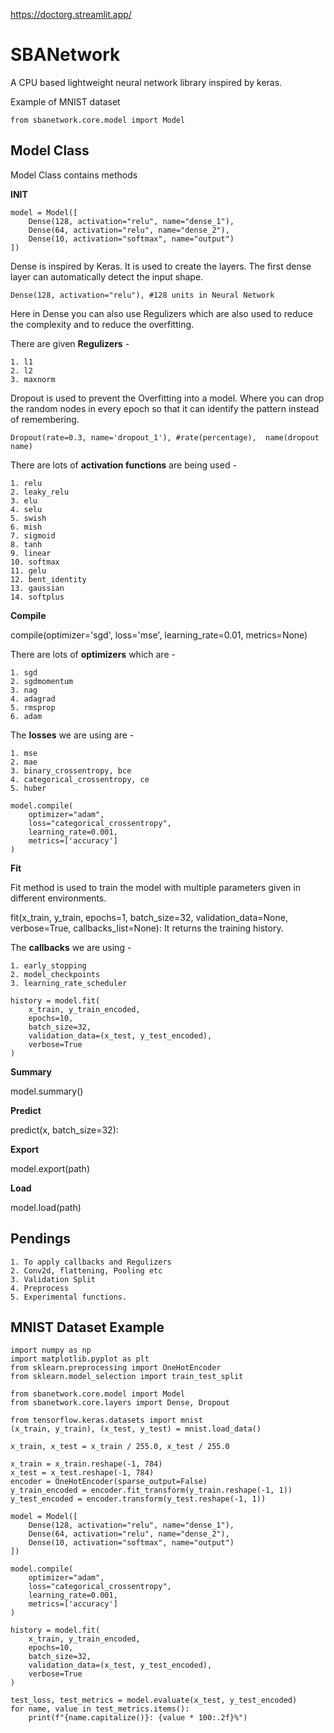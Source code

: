 
https://doctorg.streamlit.app/

# **SBANetwork**

A CPU based lightweight neural network library inspired by keras.

Example of MNIST dataset

```from sbanetwork.core.model import Model```

## **Model Class**

Model Class contains methods 

**INIT** 
```
model = Model([
    Dense(128, activation="relu", name="dense_1"),
    Dense(64, activation="relu", name="dense_2"),
    Dense(10, activation="softmax", name="output")
])
```
Dense is inspired by Keras. It is used to create the layers. The first dense layer can automatically detect the input shape.

```
Dense(128, activation="relu"), #128 units in Neural Network 
```
Here in Dense you can also use Regulizers which are also used to reduce the complexity and to reduce the overfitting.

There are given **Regulizers** -

    1. l1
    2. l2
    3. maxnorm

Dropout is used to prevent the Overfitting into a model. Where you can drop the random nodes in every epoch so that it can identify the pattern instead of remembering.
```
Dropout(rate=0.3, name='dropout_1'), #rate(percentage),  name(dropout name)
```
There are lots of **activation functions** are being used - 

    1. relu
    2. leaky_relu
    3. elu
    4. selu
    5. swish
    6. mish
    7. sigmoid
    8. tanh
    9. linear
    10. softmax
    11. gelu
    12. bent_identity
    13. gaussian
    14. softplus

**Compile**

compile(optimizer='sgd', loss='mse', learning_rate=0.01, metrics=None)

There are lots of **optimizers** which are -

    1. sgd 
    2. sgdmomentum
    3. nag
    4. adagrad
    5. rmsprop
    6. adam
The **losses** we are using are -
    
    1. mse
    2. mae
    3. binary_crossentropy, bce
    4. categorical_crossentropy, ce
    5. huber

```
model.compile(
    optimizer="adam",
    loss="categorical_crossentropy",
    learning_rate=0.001,
    metrics=['accuracy']
)
```
**Fit**

Fit method is used to train the model with multiple parameters given in different environments.

fit(x_train, y_train, epochs=1, batch_size=32, validation_data=None, verbose=True, callbacks_list=None):
It returns the training history. 

The **callbacks** we are using -

    1. early_stopping
    2. model_checkpoints
    3. learning_rate_scheduler
```
history = model.fit(
    x_train, y_train_encoded,
    epochs=10,
    batch_size=32,
    validation_data=(x_test, y_test_encoded),
    verbose=True
)
```
**Summary**

model.summary()

**Predict**

predict(x, batch_size=32):

**Export**

model.export(path)

**Load**

model.load(path)

## **Pendings**

    1. To apply callbacks and Regulizers
    2. Conv2d, flattening, Pooling etc
    3. Validation Split
    4. Preprocess 
    5. Experimental functions.

## **MNIST Dataset Example**
```
import numpy as np
import matplotlib.pyplot as plt
from sklearn.preprocessing import OneHotEncoder
from sklearn.model_selection import train_test_split

from sbanetwork.core.model import Model
from sbanetwork.core.layers import Dense, Dropout

from tensorflow.keras.datasets import mnist
(x_train, y_train), (x_test, y_test) = mnist.load_data()

x_train, x_test = x_train / 255.0, x_test / 255.0

x_train = x_train.reshape(-1, 784)
x_test = x_test.reshape(-1, 784)
encoder = OneHotEncoder(sparse_output=False)
y_train_encoded = encoder.fit_transform(y_train.reshape(-1, 1))
y_test_encoded = encoder.transform(y_test.reshape(-1, 1))

model = Model([
    Dense(128, activation="relu", name="dense_1"),
    Dense(64, activation="relu", name="dense_2"),
    Dense(10, activation="softmax", name="output")
])

model.compile(
    optimizer="adam",
    loss="categorical_crossentropy",
    learning_rate=0.001,
    metrics=['accuracy']
)

history = model.fit(
    x_train, y_train_encoded,
    epochs=10,
    batch_size=32,
    validation_data=(x_test, y_test_encoded),
    verbose=True
)

test_loss, test_metrics = model.evaluate(x_test, y_test_encoded)
for name, value in test_metrics.items():
    print(f"{name.capitalize()}: {value * 100:.2f}%")
```
